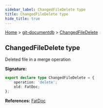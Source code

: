 ```yaml
---
sidebar_label: ChangedFileDelete type
title: ChangedFileDelete type
hide_title: true
---
```


[Home](./index.md) &gt; [git-documentdb](./git-documentdb.md) &gt; [ChangedFileDelete](./git-documentdb.changedfiledelete.md)

## ChangedFileDelete type

Deleted file in a merge operation

<b>Signature:</b>

```typescript
export declare type ChangedFileDelete = {
    operation: 'delete';
    old: FatDoc;
};
```
<b>References:</b> [FatDoc](./git-documentdb.fatdoc.md)

